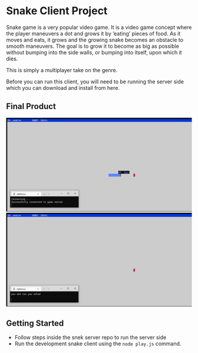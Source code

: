 # Snake Client Project

Snake game is a very popular video game. It is a video game concept where the player maneuvers a dot and grows it by ‘eating’ pieces of food. As it moves and eats, it grows and the growing snake becomes an obstacle to smooth maneuvers. The goal is to grow it to become as big as possible without bumping into the side walls, or bumping into itself, upon which it dies.

This is simply a multiplayer take on the genre.

Before you can run this client, you will need to be running the server side which you can download and install from here. 

## Final Product

!["Sample image of gameplay"](/assets/images/snake-final-ss.png)
!["Sample end screen, after idling"](/assets/images/snake-final-ss-2.png)


## Getting Started

- Follow steps inside the snek server repo to run the server side
- Run the development snake client using the `node play.js` command.